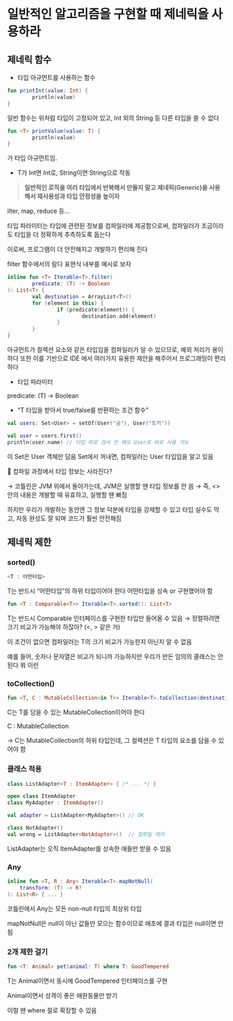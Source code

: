 # **일반적인 알고리즘을 구현할 때 제네릭을 사용하라**

## 제네릭 함수

- 타입 아규먼트를 사용하는 함수

```kotlin
fun printInt(value: Int) {
		println(value)
}
```

일반 함수는 위처럼 타입이 고정되어 있고, Int 외의 String 등 다른 타입을 쓸 수 없다

```kotlin
fun <T> printValue(value: T) {
		println(value)	
}
```

<T>가 타입 아규먼트임.

- T가 Int면 Int로, String이면 String으로 작동

> **일반적인 로직을 여러 타입에서 반복해서 만들지 말고 제네릭(Generic)을 사용해서 재사용성과 타입 안정성을 높이자**
>

ilter, map, reduce 등…

타입 파라미터는 타입에 관련된 정보를 컴파일러에 제공함으로써,
컴파일러가 조금이라도 타입을 더 정확하게 추측하도록 돕는다

이로써, 프로그램이 더 안전해지고 개발하기 편리해 진다

filter 함수에서의 람다 표현식 내부를 예시로 보자

```kotlin
inline fun <T> Iterable<T>.filter(
		predicate: (T) -> Boolean
): List<T> {
		val destination = ArrayList<T>()
		for (element in this) {
				if (predicate(element)) {
						destination.add(element)
				}
		}
}
```

아규먼트가 컬렉션 요소와 같은 타입임을 컴파일러가 알 수 있으므로, 예외 처리가 용이하다
또한 이를 기반으로 IDE 에서 여러가지 유용한 제안을 해주어서 프로그래밍이 편리하다

<T>

- 타입 파라미터

predicate: (T) -> Boolean

- "T 타입을 받아서 true/false를 반환하는 조건 함수”

```kotlin
val users: Set<User> = setOf(User("곰"), User("토끼"))

val user = users.first()
println(user.name) // 타입 따로 검사 안 해도 User로 바로 사용 가능
```

이 Set은 User 객체만 담음
Set에서 꺼내면, 컴파일러는 User 타입임을 알고 있음

📌 컴파일 과정에서 타입 정보는 사라진다?

→ 코틀린은 JVM 위에서 돌아가는데, JVM은 실행할 땐 타입 정보를 안 씀
→ 즉, <> 안의 내용은 개발할 때 유효하고, 실행할 땐 빠짐

하지만 우리가 개발하는 동안엔 그 정보 덕분에 타입을 강제할 수 있고
타입 실수도 막고, 자동 완성도 잘 되며 코드가 훨씬 안전해짐

## 제네릭 제한

### sorted()

```kotlin
<T : 어떤타입>
```

T는 반드시 “어떤타입”의 하위 타입이어야 한다
어떤타입을 상속 or 구현했어야 함

```kotlin
fun <T : Comparable<T>> Iterable<T>.sorted(): List<T>

```

T는 반드시 Comparable 인터페이스를 구현한 타입만 들어올 수 있음
→ 정렬하려면 크기 비교가 가능해야 하잖아? (<, > 같은 거)

이 조건이 없으면 컴파일러는 T의 크기 비교가 가능한지 아닌지 알 수 없음

예를 들어, 숫자나 문자열은 비교가 되니까 가능하지만 우리가 만든 임의의 클래스는 안된다 뭐 이런

### toCollection()

```kotlin
fun <T, C : MutableCollection<in T>> Iterable<T>.toCollection(destination: C): C

```

C는 T를 담을 수 있는 MutableCollection이어야 한다

C : MutableCollection<in T>

→ C는 MutableCollection의 하위 타입인데, 그 컬렉션은 T 타입의 요소를 담을 수 있어야 함

### 클래스 적용

```kotlin
class ListAdapter<T : ItemAdapter> { /* ... */ }

open class ItemAdapter
class MyAdapter : ItemAdapter()

val adapter = ListAdapter<MyAdapter>() // OK

class NotAdapter()
val wrong = ListAdapter<NotAdapter>()  // 컴파일 에러
```

ListAdapter는 오직 ItemAdapter를 상속한 애들만 받을 수 있음

### Any

```kotlin
inline fun <T, R : Any> Iterable<T>.mapNotNull(
    transform: (T) -> R?
): List<R> { ... }

```

코틀린에서 Any는 모든 non-null 타입의 최상위 타입

mapNotNull은 null이 아닌 값들만 모으는 함수이므로 애초에 결과 타입은 null이면 안 됨

### 2개 제한 걸기

```kotlin
fun <T: Animal> pet(animal: T) where T: GoodTempered
```

T는 Animal이면서 동시에 GoodTempered 인터페이스를 구현

Animal이면서 성격이 좋은 애완동물만 받기

이럴 땐 where 절로 확장할 수 있음